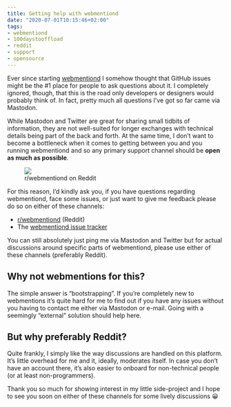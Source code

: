 ```yaml
---
title: Getting help with webmentiond
date: "2020-07-01T10:15:46+02:00"
tags:
- webmentiond
- 100daystooffload
- reddit
- support
- opensource
---
```


Ever since starting [webmentiond](https://github.com/zerok/webmentiond/) I somehow thought that GitHub issues might be the #1 place for people to ask questions about it. I completely ignored, though, that this is the road only developers or designers would probably think of. In fact, pretty much all questions I’ve got so far came via Mastodon.

While Mastodon and Twitter are great for sharing small tidbits of information, they are not well-suited for longer exchanges with technical details being part of the back and forth. At the same time, I don’t want to become a bottleneck when it comes to getting between you and you running webmentiond and so any primary support channel should be **open as much as possible**.

<figure><img src="/media/2020/Screenshot%202020-07-01%20at%2010.13.37.png"><figcaption>r/webmentiond on Reddit</figcaption></figure>

For this reason, I’d kindly ask you, if you have questions regarding webmentiond, face some issues, or just want to give me feedback please do so on either of these channels:

- [r/webmentiond](https://www.reddit.com/r/webmentiond/) (Reddit)
- The [webmentiond issue tracker](https://github.com/zerok/webmentiond/issues)

You can still absolutely just ping me via Mastodon and Twitter but for actual discussions around specific parts of webmentiond, please use either of these channels (preferably Reddit).

## Why not webmentions for this?

The simple answer is “bootstrapping”. If you’re completely new to webmentions  it’s quite hard for me to find out if you have any issues without you having to contact me either via Mastodon or e-mail. Going with a seemingly “external” solution should help here.

## But why preferably Reddit?

Quite frankly, I simply like the way discussions are handled on this platform. It’s little overhead for me and it, ideally, moderates itself. In case you don’t have an account there, it’s also easier to onboard for non-technical people (or at least non-programmers).

Thank you so much for showing interest in my little side-project and I hope to see you soon on either of these channels for some lively discussions 😀
